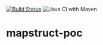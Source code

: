 [![Build Status](https://travis-ci.org/Milfist/mapstruct-poc.svg?branch=master)](https://travis-ci.org/Milfist/mapstruct-poc) ![Java CI with Maven](https://github.com/Milfist/mapstruct-poc/workflows/Java%20CI%20with%20Maven/badge.svg?branch=master)


# mapstruct-poc
